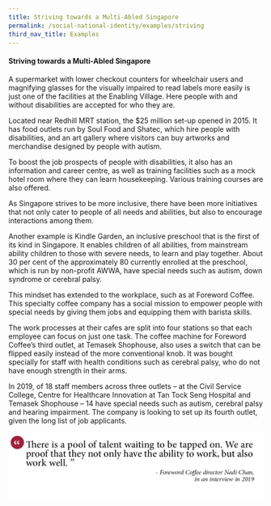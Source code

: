 ```yaml
---
title: Striving towards a Multi-Abled Singapore
permalink: /social-national-identity/examples/striving
third_nav_title: Examples
---
```

#### Striving towards a Multi-Abled Singapore

A supermarket with lower checkout counters for wheelchair users and magnifying glasses for the visually impaired to read labels more easily is just one of the facilities at the Enabling Village. Here people with and without disabilities are accepted for who they are.

Located near Redhill MRT station, the $25 million set-up opened in 2015. It has food outlets run by Soul Food and Shatec, which hire people with disabilities, and an art gallery where visitors can buy artworks and merchandise designed by people with autism.

To boost the job prospects of people with disabilities, it also has an information and career centre, as well as training facilities such as a mock hotel room where they can learn housekeeping. Various training courses are also offered.

As Singapore strives to be more inclusive, there have been more initiatives that not only cater to people of all needs and abilities, but also to encourage interactions among them.

Another example is Kindle Garden, an inclusive preschool that is the first of its kind in Singapore. It enables children of all abilities, from mainstream ability children to those with severe needs, to learn and play together. About 30 per cent of the approximately 80 currently enrolled at the preschool, which is run by non-profit AWWA, have special needs such as autism, down syndrome or cerebral palsy.

This mindset has extended to the workplace, such as at Foreword Coffee. This specialty coffee company has a social mission to empower people with special needs by giving them jobs and equipping them with barista skills.

The work processes at their cafes are split into four stations so that each employee can focus on just one task. The coffee machine for Foreword Coffee’s third outlet, at Temasek Shophouse, also uses a switch that can be flipped easily instead of the more conventional knob. It was bought specially for staff with health conditions such as cerebral palsy, who do not have enough strength in their arms.

In 2019, of 18 staff members across three outlets – at the Civil Service College, Centre for Healthcare Innovation at Tan Tock Seng Hospital and Temasek Shophouse – 14 have special needs such as autism, cerebral palsy and hearing impairment. The company is looking to set up its fourth outlet, given the long list of job applicants.

![Alt text for image on Isomer site](/images/society/examples/social-quotes-20.png)